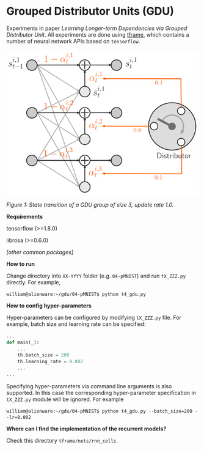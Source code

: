 Grouped Distributor Units (GDU)
=========
Experiments in paper *Learning Longer-term Dependencies via Grouped Distributor Unit*.
All experiments are done using [tframe](https://github.com/WilliamRo/tframe), which contains a number of neural network APIs based on ```tensorflow```.
<div style="text-align: left">
  <img src="https://github.com/WilliamRo/gdu/blob/master/figures/gdu.png?raw=true" width="600"/>
</div>

*Figure 1: State transition of a GDU group of size 3, update rate 1.0.*

**Requirements**

tensorflow (>=1.8.0) 

librosa (>=0.6.0)

*[other common packages]*

**How to run**

Change directory into `XX-YYYY` folder (e.g. `04-pMNIST`) and run `tX_ZZZ.py` directly. For example,

```shell
william@alienware:~/gdu/04-pMNIST$ python t4_gdu.py
```

**How to config hyper-parameters**

Hyper-parameters can be configured by modifying `tX_ZZZ.py` file. For example, batch size and learning rate can be specified:

```python
...
def main(_):
    ...
    th.batch_size = 200
    th.learning_rate = 0.002
    ...
...
```

Specifying hyper-parameters via command line arguments is also supported.  In this case the corresponding hyper-parameter specification in `tX_ZZZ.py` module will be ignored. For example

```shell
william@alienware:~/gdu/04-pMNIST$ python t4_gdu.py --batch_size=200 --lr=0.002
```

**Where can I find the implementation of the recurrent models?**

Check this directory `tframe/nets/rnn_cells`.